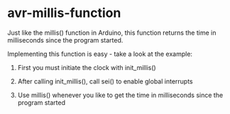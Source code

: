 # avr-millis-function
Just like the millis() function in Arduino, this function returns 
the time in milliseconds since the program started.

Implementing this function is easy - take a look at the example:

1) First you must initiate the clock with init_millis()

2) After calling init_millis(), call sei() to enable global interrupts

3) Use millis() whenever you like to get the time in milliseconds since the program started
